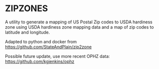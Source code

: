 ZIPZONES
========

A utility to generate a mapping of US Postal Zip codes to USDA hardiness zone
using USDA hardiness zone mapping data and a map of zip codes to latitude and
longitude.

Adapted to python and docker from https://github.com/StateAndPlain/zip2zone

Possible future update, use more recent OPHZ data: https://github.com/kgjenkins/ophz
